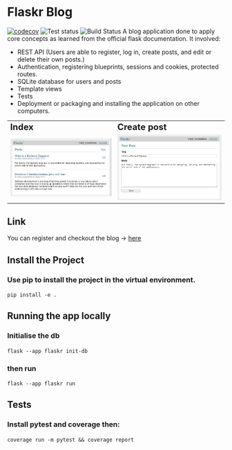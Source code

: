 # Flaskr Blog
[![codecov](https://codecov.io/gh/MarkTLite/flask-blog/branch/main/graph/badge.svg?token=D1GG1EUSJL)](https://codecov.io/gh/MarkTLite/flask-blog)
![Test status](https://github.com/MarkTLite/flask-blog/actions/workflows/testcov.yml/badge.svg)
![Build Status](https://github.com/MarkTLite/landing-page-react/actions/workflows/heroku_deployer.yaml/badge.svg)
A blog application done to apply core concepts as learned from the official flask documentation. It involved:

- REST API (Users are able to register, log in, create posts, and edit or delete their own posts.)
- Authentication, registering blueprints, sessions and cookies, protected routes.
- SQLite database for users and posts
- Template views
- Tests
- Deployment or packaging and installing the application on other computers.<br/>

<table border="0">
 <tr>
    <td><b style="font-size:20px">Index</b></td>
    <td><b style="font-size:20px">Create post</b></td>
 </tr>
 <tr>
    <td><img src="flaskr/img/index.jpg"/></td>
    <td><img src="flaskr/img/crete.jpg"/></td>
 </tr>
</table>

## Link
You can register and checkout the blog -> [here](https://flaskr-python-app.herokuapp.com/)

## Install the Project
### Use pip to install the project in the virtual environment.
    pip install -e .

## Running the app locally
### Initialise the db
    flask --app flaskr init-db
### then run
    flask --app flaskr run

## Tests
### Install pytest and coverage then:
    coverage run -m pytest && coverage report

